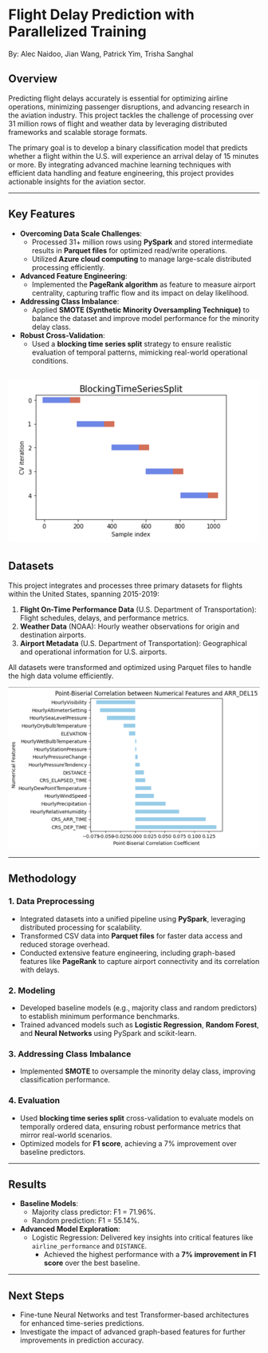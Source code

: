 # **Flight Delay Prediction with Parallelized Training**
By: Alec Naidoo, Jian Wang, Patrick Yim, Trisha Sanghal

## **Overview**
Predicting flight delays accurately is essential for optimizing airline operations, minimizing passenger disruptions, and advancing research in the aviation industry. This project tackles the challenge of processing over 31 million rows of flight and weather data by leveraging distributed frameworks and scalable storage formats.

The primary goal is to develop a binary classification model that predicts whether a flight within the U.S. will experience an arrival delay of 15 minutes or more. By integrating advanced machine learning techniques with efficient data handling and feature engineering, this project provides actionable insights for the aviation sector.

---

## **Key Features**
- **Overcoming Data Scale Challenges**:
  - Processed 31+ million rows using **PySpark** and stored intermediate results in **Parquet files** for optimized read/write operations.
  - Utilized **Azure cloud computing** to manage large-scale distributed processing efficiently.
- **Advanced Feature Engineering**:
  - Implemented the **PageRank algorithm** as feature to measure airport centrality, capturing traffic flow and its impact on delay likelihood.
- **Addressing Class Imbalance**:
  - Applied **SMOTE (Synthetic Minority Oversampling Technique)** to balance the dataset and improve model performance for the minority delay class.
- **Robust Cross-Validation**:
  - Used a **blocking time series split** strategy to ensure realistic evaluation of temporal patterns, mimicking real-world operational conditions.

![TimeSeriesCV_Strategy](assets/img/blockedtimeseriescv.png)
---

## **Datasets**
This project integrates and processes three primary datasets for flights within the United States, spanning 2015-2019:
1. **Flight On-Time Performance Data** (U.S. Department of Transportation): Flight schedules, delays, and performance metrics.  
2. **Weather Data** (NOAA): Hourly weather observations for origin and destination airports.  
3. **Airport Metadata** (U.S. Department of Transportation): Geographical and operational information for U.S. airports.  

All datasets were transformed and optimized using Parquet files to handle the high data volume efficiently.

![Point_Biserial_Graph](assets/img/point_biserial.png)

---

## **Methodology**

### **1. Data Preprocessing**
- Integrated datasets into a unified pipeline using **PySpark**, leveraging distributed processing for scalability.  
- Transformed CSV data into **Parquet files** for faster data access and reduced storage overhead.  
- Conducted extensive feature engineering, including graph-based features like **PageRank** to capture airport connectivity and its correlation with delays.

### **2. Modeling**
- Developed baseline models (e.g., majority class and random predictors) to establish minimum performance benchmarks.  
- Trained advanced models such as **Logistic Regression**, **Random Forest**, and **Neural Networks** using PySpark and scikit-learn.  

### **3. Addressing Class Imbalance**
- Implemented **SMOTE** to oversample the minority delay class, improving classification performance.  

### **4. Evaluation**
- Used **blocking time series split** cross-validation to evaluate models on temporally ordered data, ensuring robust performance metrics that mirror real-world scenarios.  
- Optimized models for **F1 score**, achieving a 7% improvement over baseline predictors.

---

## **Results**
- **Baseline Models**:
  - Majority class predictor: F1 = 71.96%.  
  - Random prediction: F1 = 55.14%.  
- **Advanced Model Exploration**:
  - Logistic Regression: Delivered key insights into critical features like `airline_performance` and `DISTANCE`.  
    - Achieved the highest performance with a **7% improvement in F1 score** over the best baseline.  

---

## **Next Steps**
- Fine-tune Neural Networks and test Transformer-based architectures for enhanced time-series predictions.  
- Investigate the impact of advanced graph-based features for further improvements in prediction accuracy.
